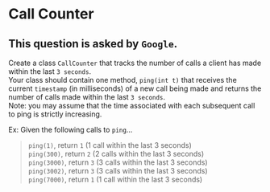 # Call Counter

## This question is asked by `Google`.  

Create a class `CallCounter` that tracks the number of calls a client has made within the last `3 seconds`.  
Your class should contain one method, `ping(int t)` that receives the current `timestamp` (in milliseconds) of a new call being made and returns the number of calls made within the last `3 seconds`.  
Note: you may assume that the time associated with each subsequent call to ping is strictly increasing.  

Ex: Given the following calls to `ping`...  

>`ping(1)`, return `1` (1 call within the last 3 seconds)  
`ping(300)`, return `2` (2 calls within the last 3 seconds)  
`ping(3000)`, return `3` (3 calls within the last 3 seconds)  
`ping(3002)`, return `3` (3 calls within the last 3 seconds)  
`ping(7000)`, return `1` (1 call within the last 3 seconds)  
